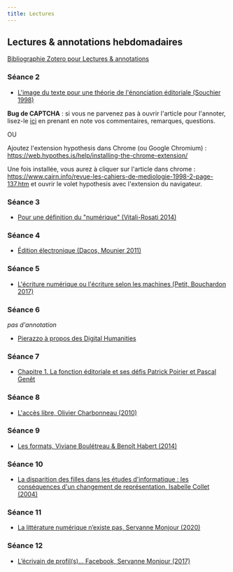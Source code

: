 ```yaml
--- 
title: Lectures
---
```


## Lectures & annotations hebdomadaires

[Bibliographie Zotero pour Lectures & annotations](https://www.zotero.org/groups/4276254/fra3826-a2021/collections/SFNDP4QX)

### Séance 2 

- <a href="https://via.hypothes.is/https://www.cairn.info/revue-les-cahiers-de-mediologie-1998-2-page-137.htm">L'image du texte pour une théorie de l'énonciation éditoriale (Souchier 1998)</a>

**Bug de CAPTCHA** : si vous ne parvenez pas à ouvrir l'article pour l'annoter, lisez-le [ici](https://www.cairn.info/revue-les-cahiers-de-mediologie-1998-2-page-137.htm) en prenant en note vos commentaires, remarques, questions. 

OU 

Ajoutez l'extension hypothesis dans Chrome (ou Google Chromium) : https://web.hypothes.is/help/installing-the-chrome-extension/

Une fois installée, vous aurez à cliquer sur l'article dans chrome : https://www.cairn.info/revue-les-cahiers-de-mediologie-1998-2-page-137.htm et ouvrir le volet hypothesis avec l'extension du navigateur. 
 
### Séance 3

- <a href="https://via.hypothes.is/http://www.parcoursnumeriques-pum.ca/pour-une-definition-du-numerique">Pour une définition du "numérique" (Vitali-Rosati 2014)</a>

### Séance 4 

- <a href="https://via.hypothes.is/https://www.cairn.info/revue-communications-2011-1-page-47.htm">Édition électronique (Dacos, Mounier 2011)</a>

### Séance 5 

- <a href="https://via.hypothes.is/https://www.cairn.info/revue-communication-et-langages1-2017-1-page-129.htm">L'écriture numérique ou l'écriture selon les machines (Petit, Bouchardon 2017)</a>

### Séance 6 
*pas d'annotation* 

- <a href="https://www.canal-u.tv/video/meshs/elena_pierazzo_a_propos_des_digital_humanities.14935">Pierazzo à propos des Digital Humanities</a>

### Séance 7 

- <a href="https://via.hypothes.is/https://books.openedition.org/pum/312?lang=fr">Chapitre 1. La fonction éditoriale et ses défis
Patrick Poirier et Pascal Genêt </a>

### Séance 8

- <a href="https://via.hypothes.is/https://mmellet.github.io/fra3826_2021/lecture/Lecture8.pdf" target="blank">L'accès libre, Olivier Charbonneau (2010)</a>

### Séance 9

- <a href="https://via.hypothes.is/http://www.parcoursnumeriques-pum.ca/Les-formats" target="blank">Les formats, Viviane Boulétreau & Benoît Habert (2014)</a>

### Séance 10

- <a href="https://via.hypothes.is/https://www.cairn.info/revue-carrefours-de-l-education-2004-1-page-42.htm" target="blank"> La disparition des filles dans les études d'informatique : les conséquences d'un changement de représentation, Isabelle Collet (2004)</a>

### Séance 11

- <a href="https://via.hypothes.is/https://www.cairn.info/revue-communication-et-langages-2020-3-page-5.htm?contenu=article" target="blank">La littérature numérique n’existe pas, Servanne Monjour (2020)</a>


### Séance 12

- <a href="https://via.hypothes.is/https://papyrus.bib.umontreal.ca/xmlui/bitstream/handle/1866/18302/lEcrivainDeProfil.pdf?sequence=1&isAllowed=y" target="blank">L’écrivain de profil(s)... Facebook, Servanne Monjour (2017)</a>




